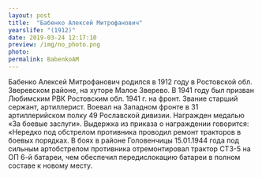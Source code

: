```yaml
---
layout: post
title:  "Бабенко Алексей Митрофанович"
yearslife: "(1912)"
date: 2019-03-24 12:17:10
preview: /img/no_photo.png
photo:
permalink: BabenkoAM
---
```


Бабенко Алексей Митрофанович родился в 1912 году в Ростовской обл. Зверевском районе, на хуторе Малое Зверево. В 1941 году был призван Любимским РВК Ростовским обл. 1941 г. на фронт. Звание старший сержант, артиллерист. Воевал на Западном фронте в 31 артиллерийском полку 49 Рославской дивизии. Награжден медалью «За боевые заслуги». Выдержка из приказа о награждении говорится: «Нередко под обстрелом противника проводил ремонт тракторов в боевых порядках. В боях в районе Головенчицы 15.01.1944 года под сильным артобстрелом противника отремонтировал трактор СТЗ-5 на ОП 6-й батареи, чем обеспечил передислокацию батареи в полном составе к новому месту.